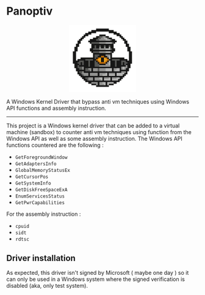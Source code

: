 # Panoptiv

<p align="center">
  <img src="panoptiv.webp" alt="Panoptiv" width="35%" />
</p>

A Windows Kernel Driver that bypass anti vm techniques using Windows API functions and assembly instruction.

---

This project is a Windows kernel driver that can be added to a virtual machine (sandbox) to counter anti vm techniques using function from the Windows API as well as some assembly instruction. The Windows API functions countered are the following :

- `GetForegroundWindow`
- `GetAdaptersInfo`
- `GlobalMemoryStatusEx`
- `GetCursorPos`
- `GetSystemInfo`
- `GetDiskFreeSpaceExA`
- `EnumServicesStatus`
- `GetPwrCapabilities`

For the assembly instruction :

- `cpuid`
- `sidt`
- `rdtsc`

## Driver installation

As expected, this driver isn't signed by Microsoft ( maybe one day ) so it can only be used in a Windows system where the signed verification is disabled (aka, only test system).